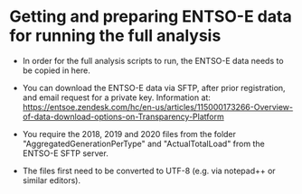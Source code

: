 # Getting and preparing ENTSO-E data for running the full analysis

* In order for the full analysis scripts to run, the ENTSO-E data needs to be copied in here.
* You can download the ENTSO-E data via SFTP, after prior registration, and email request for a private key. Information at:
<https://entsoe.zendesk.com/hc/en-us/articles/115000173266-Overview-of-data-download-options-on-Transparency-Platform>

* You require the 2018, 2019 and 2020 files from the folder "AggregatedGenerationPerType" and "ActualTotalLoad" from the ENTSO-E SFTP server.
* The files first need to be converted to UTF-8 (e.g. via notepad++ or similar editors).
